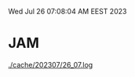 Wed Jul 26 07:08:04 AM EEST 2023
# JAM
<a href='./cache/202307/26_07.log'>./cache/202307/26_07.log</a>
